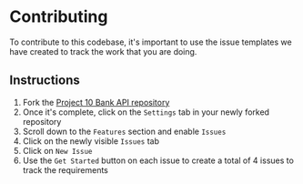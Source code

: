 # Contributing

To contribute to this codebase, it's important to use the issue templates we have created to track the work that you are doing.

## Instructions

1. Fork the [Project 10 Bank API repository](https://github.com/OpenClassrooms-Student-Center/Project-10-Bank-API)
1. Once it's complete, click on the `Settings` tab in your newly forked repository
1. Scroll down to the `Features` section and enable `Issues`
1. Click on the newly visible `Issues` tab
1. Click on `New Issue`
1. Use the `Get Started` button on each issue to create a total of 4 issues to track the requirements